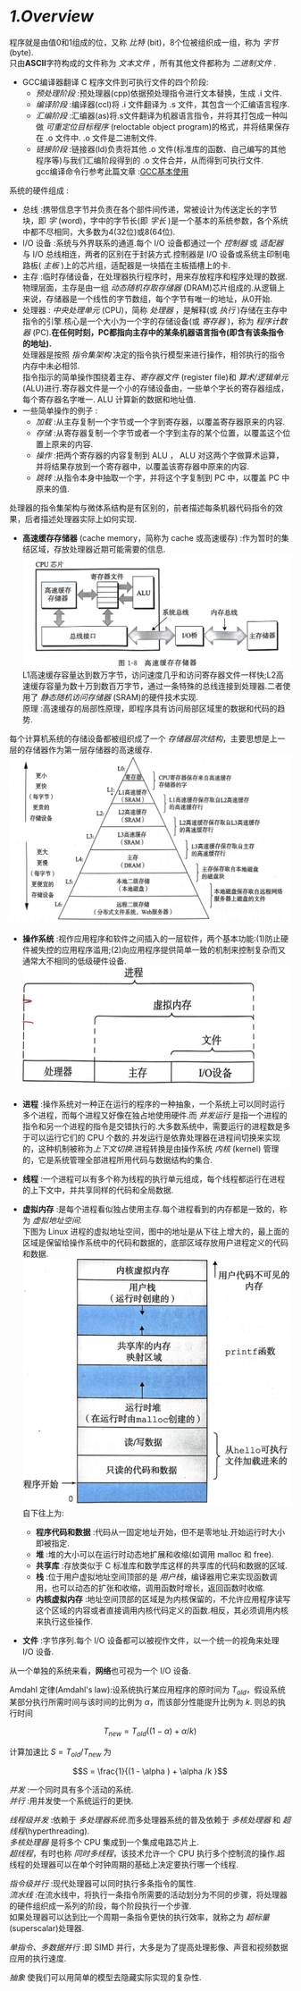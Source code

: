# *1.Overview*
程序就是由值0和1组成的位，又称 *比特* (bit)，8个位被组织成一组，称为 *字节* (byte).  
只由**ASCII**字符构成的文件称为 *文本文件* ，所有其他文件都称为 *二进制文件* .  

- GCC编译器翻译 C 程序文件到可执行文件的四个阶段:  
    - *预处理阶段* :预处理器(cpp)依据预处理指令进行文本替换，生成 .i 文件.  
    - *编译阶段* :编译器(ccl)将 .i 文件翻译为 .s 文件，其包含一个汇编语言程序.  
    - *汇编阶段* :汇编器(as)将.s文件翻译为机器语言指令，并将其打包成一种叫做 *可重定位目标程序* (reloctable object program)的格式，并将结果保存在 .o 文件中. .o 文件是二进制文件.  
    - *链接阶段* :链接器(ld)负责将其他 .o 文件(标准库的函数、自己编写的其他程序等)与我们汇编阶段得到的 .o 文件合并，从而得到可执行文件.  
gcc编译命令行参考此篇文章 :[GCC基本使用](https://zhuanlan.zhihu.com/p/404682058)  

系统的硬件组成 :  

- 总线 :携带信息字节并负责在各个部件间传递，常被设计为传送定长的字节块，即 *字* (word)，字中的字节长(即 *字长* )是一个基本的系统参数，各个系统中都不尽相同，大多数为4(32位)或8(64位).  
- I/O 设备 :系统与外界联系的通道.每个 I/O 设备都通过一个 *控制器* 或 *适配器* 与 I/O 总线相连，两者的区别在于封装方式.控制器是 I/O 设备或系统主印制电路板( *主板* )上的芯片组，适配器是一块插在主板插槽上的卡.  
- 主存 :临时存储设备，在处理器执行程序时，用来存放程序和程序处理的数据.物理层面，主存是由一组 *动态随机存取存储器* (DRAM)芯片组成的.从逻辑上来说，存储器是一个线性的字节数组，每个字节有唯一的地址，从0开始.  
- 处理器 : *中央处理单元* (CPU)，简称 *处理器* ，是解释(或 *执行* )存储在主存中指令的引擎.核心是一个大小为一个字的存储设备(或 *寄存器* )，称为 *程序计数器* (PC).**在任何时刻，PC都指向主存中的某条机器语言指令(即含有该条指令的地址).**  
处理器是按照 *指令集架构* 决定的指令执行模型来进行操作，相邻执行的指令内存中未必相邻.  
指令指示的简单操作围绕着主存、*寄存器文件* (register file)和 *算术/逻辑单元* (ALU)进行.寄存器文件是一个小的存储设备由，一些单个字长的寄存器组成，每个寄存器名字唯一. ALU 计算新的数据和地址值.  
- 一些简单操作的例子 :  
    - *加载* :从主存复制一个字节或一个字到寄存器，以覆盖寄存器原来的内容.  
    - *存储* :从寄存器复制一个字节或者一个字到主存的某个位置，以覆盖这个位置上原来的内容.  
    - *操作* :把两个寄存器的内容复制到 ALU ， ALU 对这两个字做算术运算，并将结果存放到一个寄存器中，以覆盖该寄存器中原来的内容.  
    - *跳转* :从指令本身中抽取一个字，并将这个字复制到 PC 中，以覆盖 PC 中原来的值.  

处理器的指令集架构与微体系结构是有区别的，前者描述每条机器代码指令的效果，后者描述处理器实际上如何实现.  

- **高速缓存存储器** (cache memory，简称为 cache 或高速缓存) :作为暂时的集结区域，存放处理器近期可能需要的信息.  
![1-1 高速缓存存储器](pictures/1-1%20%E9%AB%98%E9%80%9F%E7%BC%93%E5%AD%98%E5%AD%98%E5%82%A8%E5%99%A8.jpg)  
L1高速缓存容量达到数万字节，访问速度几乎和访问寄存器文件一样快;L2高速缓存容量为数十万到数百万字节，通过一条特殊的总线连接到处理器.二者使用了 *静态随机访问存储器* (SRAM)的硬件技术实现.  
原理 :高速缓存的局部性原理，即程序具有访问局部区域里的数据和代码的趋势.  

每个计算机系统的存储设备都被组织成了一个 *存储器层次结构*，主要思想是上一层的存储器作为第一层存储器的高速缓存.  
![1-2 一个存储器层次结构的示例](pictures/1-2%20%E4%B8%80%E4%B8%AA%E5%AD%98%E5%82%A8%E5%99%A8%E5%B1%82%E6%AC%A1%E7%BB%93%E6%9E%84%E7%9A%84%E7%A4%BA%E4%BE%8B.jpg)  

- **操作系统** :视作应用程序和软件之间插入的一层软件，两个基本功能:(1)防止硬件被失控的应用程序滥用;(2)向应用程序提供简单一致的机制来控制复杂而又通常大不相同的低级硬件设备.  
![1-3 操作系统提供的抽象表示](pictures/1-3%20%E6%93%8D%E4%BD%9C%E7%B3%BB%E7%BB%9F%E6%8F%90%E4%BE%9B%E7%9A%84%E6%8A%BD%E8%B1%A1%E8%A1%A8%E7%A4%BA.jpg)  
- **进程** :操作系统对一种正在运行的程序的一种抽象，一个系统上可以同时运行多个进程，而每个进程又好像在独占地使用硬件.而 *并发运行* 是指一个进程的指令和另一个进程的指令是交错执行的.大多数系统中，需要运行的进程数是多于可以运行它们的 CPU 个数的.并发运行是依靠处理器在进程间切换来实现的，这种机制被称为*上下文切换*.进程转换是由操作系统 *内核* (kernel) 管理的，它是系统管理全部进程所用代码与数据结构的集合.  

- **线程** :一个进程可以有多个称为线程的执行单元组成，每个线程都运行在进程的上下文中，并共享同样的代码和全局数据.

- **虚拟内存** :是每个进程看似独占使用主存.每个进程看到的内存都是一致的，称为 *虚拟地址空间*.  
下图为 Linux 进程的虚拟地址空间，图中的地址是从下往上增大的，最上面的区域是保留给操作系统中的代码和数据的，底部区域存放用户进程定义的代码和数据.
![1-4 进程的虚拟地址空间](pictures/1-4%20%E8%BF%9B%E7%A8%8B%E7%9A%84%E8%99%9A%E6%8B%9F%E5%9C%B0%E5%9D%80%E7%A9%BA%E9%97%B4.jpg)  
自下往上为:  
    - **程序代码和数据** :代码从一固定地址开始，但不是零地址.开始运行时大小即被指定.  
    - **堆** :堆的大小可以在运行时动态地扩展和收缩(如调用 malloc 和 free).  
    - **共享库** :存放类似于 C 标准库和数学库这样的共享库的代码和数据的区域.  
    - **栈** :位于用户虚拟地址空间顶部的是 *用户栈*，编译器用它来实现函数调用，也可以动态的扩张和收缩，调用函数时增长，返回函数时收缩.  
    - **内核虚拟内存** :地址空间顶部的区域是为内核保留的，不允许应用程序读写这个区域的内容或者直接调用内核代码定义的函数.相反，其必须调用内核来执行这些操作.  

- **文件** :字节序列.每个 I/O 设备都可以被视作文件，以一个统一的视角来处理 I/O 设备.  

从一个单独的系统来看，**网络**也可视为一个 I/O 设备.  

Amdahl 定律(Amdahl's law):设系统执行某应用程序的原时间为 $T_{old}$，假设系统某部分执行所需时间与该时间的比例为 $\alpha$，而该部分性能提升比例为 $k$. 则总的执行时间  

$$T_{new} = T_{old}((1 - \alpha) + \alpha/k )$$

计算加速比 $S = T_{old}/T_{new}$ 为  

$$S = \frac{1}{(1 - \alpha ) + \alpha /k }$$

*并发* :一个同时具有多个活动的系统.  
*并行* :用并发使一个系统运行的更快.  

*线程级并发* :依赖于 *多处理器系统*.而多处理器系统的普及依赖于 *多核处理器* 和 *超线程*(hyperthreading).  
*多核处理器* 是将多个 CPU 集成到一个集成电路芯片上.  
*超线程*，有时也称 *同时多线程*，该技术允许一个 CPU 执行多个控制流的操作.超线程的处理器可以在单个时钟周期的基础上决定要执行哪一个线程.  

*指令级并行* :现代处理器可以同时执行多条指令的属性.  
*流水线* :在流水线中，将执行一条指令所需要的活动划分为不同的步骤，将处理器的硬件组织成一系列的阶段，每个阶段执行一个步骤.  
如果处理器可以达到比一个周期一条指令更快的执行效率，就称之为 *超标量*(superscalar)处理器.

*单指令、多数据并行* :即 SIMD 并行，大多是为了提高处理影像、声音和视频数据应用的执行速度.  

*抽象* 使我们可以用简单的模型去隐藏实际实现的复杂性.